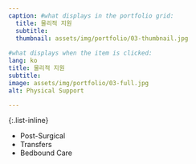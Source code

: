 ```yaml
---
caption: #what displays in the portfolio grid:
  title: 물리적 지원
  subtitle: 
  thumbnail: assets/img/portfolio/03-thumbnail.jpg
  
#what displays when the item is clicked:
lang: ko
title: 물리적 지원
subtitle: 
image: assets/img/portfolio/03-full.jpg
alt: Physical Support

---
```

{:.list-inline} 
- Post-Surgical
- Transfers
- Bedbound Care
